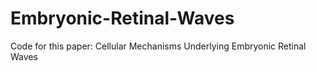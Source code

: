 # Embryonic-Retinal-Waves
Code for this paper: Cellular Mechanisms Underlying Embryonic Retinal Waves

